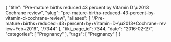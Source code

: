 {
    "title": "Pre-mature births reduced 43 percent by Vitamin D \u2013 Cochrane review",
    "slug": "pre-mature-births-reduced-43-percent-by-vitamin-d-cochrane-review",
    "aliases": [
        "/Pre-mature+births+reduced+43+percent+by+Vitamin+D+\u2013+Cochrane+review+Feb+2016",
        "/7344"
    ],
    "tiki_page_id": 7344,
    "date": "2016-02-27",
    "categories": [
        "Pregnancy"
    ],
    "tags": [
        "Pregnancy"
    ]
}